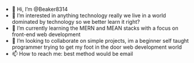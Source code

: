 - 👋 Hi, I’m @Beaker8314
- 👀 I’m interested in anything technology really we live in a world dominated by technology so we better learn it right? 
- 🌱 I’m currently learning the MERN and MEAN stacks with a focus on front-end web development
- 💞️ I’m looking to collaborate on simple projects, im a beginner self taught programmer trying to get my foot in the door web development world 
- 📫 How to reach me: best method would be email

<!---
Beaker8314/Beaker8314 is a ✨ special ✨ repository because its `README.md` (this file) appears on your GitHub profile.
You can click the Preview link to take a look at your changes.
--->
